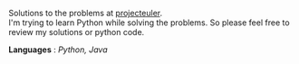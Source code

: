   Solutions to the problems at [projecteuler](http://projecteuler.net/ "euler").  
I'm trying to learn Python while solving the problems. So please feel free to 
review my solutions or python code. 

**Languages** : *Python, Java*
